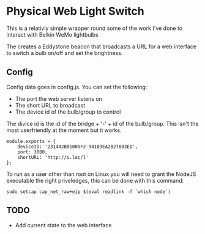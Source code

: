 # Physical Web Light Switch

This is a relativly simple wrapper round some of the work I've done to interact with Belkin WeMo lightbulbs

The creates a Eddystone beacon that broadcasts a URL for a web interface to switch a bulb on/off and set 
the brightness.

## Config

Config data goes in config.js. You can set the following:

 - The port the web server listens on
 - The short URL to broadcast
 - The device id of the bulb/group to control

The divice id is the id of the bridge + '-' + id of the bulb/group. This isn't the most userfriendly at the 
moment but it works.

```
module.exports = {
	deviceID: '231442B01005F2-94103EA2B27803ED',
	port: 3000,
	shortURL: 'http://s.loc/l'
};
```

To run as a user other than root on Linux you will need to grant the NodeJS executable the right priveledges,
this can be done with this command:

```sudo setcap cap_net_raw+eip $(eval readlink -f `which node`)```

## TODO

 - Add current state to the web interface